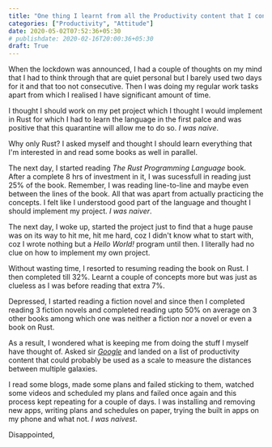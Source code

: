 ```yaml
---
title: "One thing I learnt from all the Productivity content that I consumed"
categories: ["Productivity", "Attitude"]
date: 2020-05-02T07:52:36+05:30
# publishdate: 2020-02-16T20:00:36+05:30
draft: True
---
```


When the lockdown was announced, I had a couple of thoughts on my mind that I had to think through that are quiet personal but I barely used two days for it and that too not consecutive. Then I was doing my regular work tasks apart from which I realised I have significant amount of time.

I thought I should work on my pet project which I thought I would implement in Rust for which I had to learn the language in the first palce and was positive that this quarantine will allow me to do so. _I was naive_.

Why only Rust? I asked myself and thought I should learn everything that I'm interested in and read some books as well in parallel.

The next day, I started reading _The Rust Programming Language_ book. After a complete 8 hrs of investment in it, I was sucessfull in reading just 25% of the book. Remember, I was reading line-to-line and maybe even between the lines of the book. All that was apart from actually practicing the concepts. I felt like I understood good part of the language and thought I should implement my project. _I was naiver_.

The next day, I woke up, started the project just to find that a huge pause was on its way to hit me, hit me hard, coz I didn't know what to start with, coz I wrote nothing but a _Hello World!_ program until then. I literally had no clue on how to implement my own project.

Without wasting time, I resorted to resuming reading the book on Rust. I then completed till 32%. Learnt a couple of concepts more but was just as clueless as I was before reading that extra 7%.

Depressed, I started reading a fiction novel and since then I completed reading 3 fiction novels and completed reading upto 50% on average on 3 other books among which one was neither a fiction nor a novel or even a book on Rust.

As a result, I wondered what is keeping me from doing the stuff I myself have thought of. Asked sir _[Google](http://www.google.com)_ and landed on a list of productivity content that could probably be used as a scale to measure the distances between multiple galaxies.

I read some blogs, made some plans and failed sticking to them, watched some videos and scheduled my plans and failed once again and this process kept repeating for a couple of days. I was installing and removing new apps, writing plans and schedules on paper, trying the built in apps on my phone and what not. _I was naivest_.

Disappointed, 
